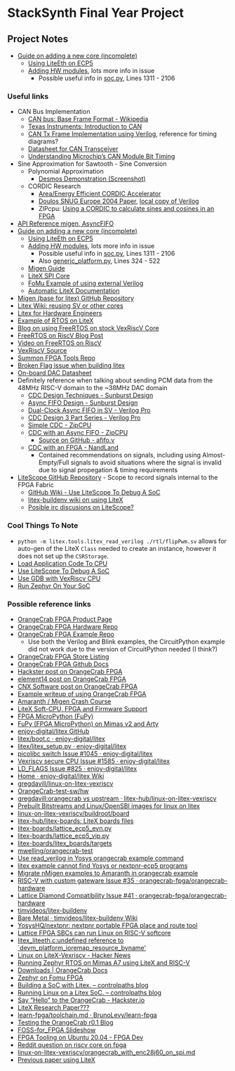 # StackSynth Final Year Project

## Project Notes

- [Guide on adding a new core (incomplete)](https://github.com/enjoy-digital/litex/wiki/Add-A-New-Core)
  - [Using LiteEth on ECP5](https://github.com/enjoy-digital/liteeth/issues/66)
  - [Adding HW modules](https://github.com/enjoy-digital/litex/issues/746), lots more info in issue
    - Possible useful info in [soc.py](litex/litex/soc/integration/soc.py), Lines 1311 - 2106

### Useful links

- CAN Bus Implementation
  - [CAN bus: Base Frame Format - Wikipedia](https://en.wikipedia.org/wiki/CAN_bus#Base_frame_format)
  - [Texas Instruments: Introduction to CAN](https://www.ti.com/lit/an/sloa101b/sloa101b.pdf)
  - [CAN Tx Frame Implementation using Verilog](https://jusst.org/wp-content/uploads/2021/07/CAN-Tx-Frame.pdf), reference for timing diagrams?
  - [Datasheet for CAN Transceiver](https://www.digikey.co.uk/en/products/detail/microchip-technology/ATA6561-GAQW-N/9453180)
  - [Understanding Microchip’s CAN Module Bit Timing](https://ww1.microchip.com/downloads/en/Appnotes/00754.pdf)
- Sine Approximation for Sawtooth - Sine Conversion
  - Polynomial Approximation
    - [Desmos Demonstration (Screenshot)](sine_poly_approx.png)
  - CORDIC Research
    - [Area/Energy Efficient CORDIC Accelerator](https://www.researchgate.net/publication/309549123_Area_and_Energy_efficient_CORDIC_Accelerator_for_Embedded_Processor_Datapaths)
    - [Doulos SNUG Europe 2004 Paper](https://www.doulos.com/knowhow/systemverilog/a-users-experience-with-systemverilog/), [local copy of Verilog](doulos_CORDIC.v)
    - ZIPcpu: [Using a CORDIC to calculate sines and cosines in an FPGA](https://zipcpu.com/dsp/2017/08/30/cordic.html)
- [API Reference migen, AsyncFIFO](https://m-labs.hk/migen/manual/reference.html#module-migen.genlib.fifo)
- [Guide on adding a new core (incomplete)](https://github.com/enjoy-digital/litex/wiki/Add-A-New-Core)
  - [Using LiteEth on ECP5](https://github.com/enjoy-digital/liteeth/issues/66)
  - [Adding HW modules](https://github.com/enjoy-digital/litex/issues/746), lots more info in issue
    - Possible useful info in [soc.py](litex/litex/soc/integration/soc.py), Lines 1311 - 2106
    - Also [generic_platform.py](litex/litex/build/generic_platform.py), Lines 324 - 522
  - [Migen Guide](https://m-labs.hk/migen/manual/fhdl.html)
  - [LiteX SPI Core](https://github.com/litex-hub/litespi)
  - [FoMu Example of using external Verilog](https://github.com/im-tomu/foboot/blob/c7ee25b3d10dba0c1df67e793c4e2585577e7a39/hw/foboot-bitstream.py#L507-L537)
  - [Automatic LiteX Documentation](https://github.com/enjoy-digital/litex/wiki/SoC-Documentation)
- [Migen (base for litex) GitHub Repository](https://github.com/m-labs/migen)
- [Litex Wiki: reusing SV or other cores](https://github.com/enjoy-digital/litex/wiki/Reuse-a-(System)Verilog,-VHDL,-(n)Migen,-Spinal-HDL,-Chisel-core)
- [Litex for Hardware Engineers](https://github.com/enjoy-digital/litex/wiki/LiteX-for-Hardware-Engineers)
- [Example of RTOS on LiteX](https://numato.com/kb/running-zephyr-rtos-on-mimas-a7-using-litex-and-risc-v/)
- [Blog on using FreeRTOS on stock VexRiscV Core](https://hackmd.io/@4a740UnwQE6K9pc5tNlJpg/H1olFPOCD)
- [FreeRTOS on RiscV Blog Post](https://hackmd.io/@oscarshiang/freertos_on_riscv)
- [Video on FreeRTOS on RiscV](https://www.youtube.com/watch?v=tM0hiBVP728)
- [VexRiscV Source](https://github.com/SpinalHDL/VexRiscv)
- [Summon FPGA Tools Repo](https://github.com/open-tool-forge/summon-fpga-tools)
- [Broken Flag issue when building litex](https://github.com/enjoy-digital/litex/issues/825)
- [On-board DAC Datasheet](https://www.ti.com/product/PCM1780)
- Definitely reference when talking about sending PCM data from the 48MHz RISC-V domain to the ~38MHz DAC domain
  - [CDC Design Techniques - Sunburst Design](http://www.sunburst-design.com/papers/CummingsSNUG2008Boston_CDC.pdf)
  - [Async FIFO Design - Sunburst Design](http://www.sunburst-design.com/papers/CummingsSNUG2002SJ_FIFO1.pdf)
  - [Dual-Clock Async FIFO in SV - Verilog Pro](https://www.verilogpro.com/asynchronous-fifo-design/)
  - [CDC Design 3 Part Series - Verilog Pro](https://www.verilogpro.com/clock-domain-crossing-part-1/)
  - [Simple CDC - ZipCPU](https://zipcpu.com/blog/2017/10/20/cdc.html)
  - [CDC with an Async FIFO - ZipCPU](https://zipcpu.com/blog/2018/07/06/afifo.html)
    - [Source on GitHub - afifo.v](https://github.com/ZipCPU/website/blob/master/examples/afifo.v)
  - [CDC with an FPGA - NandLand](https://nandland.com/lesson-14-crossing-clock-domains/)
    - Contained recommendations on signals, including using Almost-Empty/Full signals to avoid situations where the signal is invalid due to signal propegation & timing requirements
- [LiteScope GitHub Repository](https://github.com/enjoy-digital/litescope) - Scope to record signals internal to the FPGA Fabric
  - [GitHub Wiki - Use LiteScope To Debug A SoC](https://github.com/enjoy-digital/litex/wiki/Use-LiteScope-To-Debug-A-SoC)
  - [litex-buildenv wiki on using LiteX](https://github.com/timvideos/litex-buildenv/wiki/Notes-and-Tips#litescope)
  - [Posible irc discusions on LiteScope?](https://freenode.irclog.whitequark.org/litex/search?q=litescope)

### Cool Things To Note

- `python -m litex.tools.litex_read_verilog ./rtl/flipPwm.sv` allows for auto-gen of the LiteX `Class` needed to create an instance, however it does not set up the `CSRStorage`.
- [Load Application Code To CPU](https://github.com/enjoy-digital/litex/wiki/Load-Application-Code-To-CPU)
- [Use LiteScope To Debug A SoC](https://github.com/enjoy-digital/litex/wiki/Use-LiteScope-To-Debug-A-SoC)
- [Use GDB with VexRiscv CPU](https://github.com/enjoy-digital/litex/wiki/Use-GDB-with-VexRiscv-CPU)
- [Run Zephyr On Your SoC](https://github.com/enjoy-digital/litex/wiki/Run-Zephyr-On-Your-SoC)

### Possible reference links

- [OrangeCrab FPGA Product Page](https://www.latticesemi.com/products/developmentboardsandkits/orangecrab)
- [OrangeCrab FPGA Hardware Repo](https://github.com/orangecrab-fpga/orangecrab-hardware)
- [OrangeCrab FPGA Example Repo](https://github.com/orangecrab-fpga/orangecrab-examples)
  - Use both the Verilog and Blink examples, the CircuitPython example did not work due to the version of CircuitPython needed (I think?)
- [OrangeCrab FPGA Store Listing](https://1bitsquared.com/products/orangecrab)
- [OrangeCrab FPGA Github Docs](https://orangecrab-fpga.github.io/orangecrab-hardware/r0.2/)
- [Hackster post on OrangeCrab FPGA](https://www.hackster.io/news/orangecrab-a-formidable-feature-packed-fpga-feather-04fd6c99eb0f)
- [element14 post on OrangeCrab FPGA](https://community.element14.com/products/roadtest/rv/roadtest_reviews/1481/summer_of_fpgas_oran_1)
- [CNX Software post on OrangeCrab FPGA](https://www.cnx-software.com/2019/08/28/orangecrab-is-an-open-source-hardware-feather-compatible-lattice-ecp5-fpga-board/)
- [Example writeup of using OrangeCrab FPGA](https://codeconstruct.com.au/docs/microwatt-orangecrab/)
- [Amaranth / Migen Crash Course](https://cfu-playground.readthedocs.io/en/latest/crash-course/gateware.html)
- [LiteX Soft-CPU, FPGA and Firmware Support](https://docs.google.com/spreadsheets/d/e/2PACX-1vRavhDreE8bIVYJGl6nKMut_hneywklO9EHSfusXk4Txy3U_l_Ld7ssVO9roR0bTElYEny-DuNLtxAw/pubhtml?gid=0&single=true)
- [FPGA MicroPython (FμPy)](https://fupy.github.io/)
- [FuPy (FPGA MicroPython) on Mimas v2 and Arty](https://ewen.mcneill.gen.nz/blog/entry/2018-01-17-fupy-fpga-micropython-on-mimas-v2-and-arty-a7/)
- [enjoy-digital/litex GitHub](https://github.com/enjoy-digital/litex)
- [litex/boot.c · enjoy-digital/litex](https://github.com/enjoy-digital/litex/blob/master/litex/soc/software/bios/boot.c#L386)
- [litex/litex_setup.py · enjoy-digital/litex](https://github.com/enjoy-digital/litex/blob/master/litex_setup.py)
- [picolibc switch Issue #1045 · enjoy-digital/litex](https://github.com/enjoy-digital/litex/issues/1045)
- [Vexriscv secure CPU Issue #1585 · enjoy-digital/litex](https://github.com/enjoy-digital/litex/issues/1585)
- [LD_FLAGS Issue #825 · enjoy-digital/litex](https://github.com/enjoy-digital/litex/issues/825)
- [Home · enjoy-digital/litex Wiki](https://github.com/enjoy-digital/litex/wiki)
- [gregdavill/linux-on-litex-vexriscv](https://github.com/gregdavill/linux-on-litex-vexriscv/tree/orangecrab)
- [OrangeCrab-test-sw/hw](https://github.com/gregdavill/OrangeCrab-test-sw/tree/main/hw)
- [gregdavill:orangecrab vs upstream · litex-hub/linux-on-litex-vexriscv](https://github.com/litex-hub/linux-on-litex-vexriscv/compare/master...gregdavill:linux-on-litex-vexriscv:orangecrab)
- [Prebuilt Bitstreams and Linux/OpenSBI images for linux on litex](https://github.com/litex-hub/linux-on-litex-vexriscv/issues/164)
- [linux-on-litex-vexriscv/buildroot/board](https://github.com/litex-hub/linux-on-litex-vexriscv/tree/master/buildroot/board)
- [litex-hub/litex-boards: LiteX boards files](https://github.com/litex-hub/litex-boards)
- [litex-boards/lattice_ecp5_evn.py](https://github.com/litex-hub/litex-boards/blob/master/litex_boards/targets/lattice_ecp5_evn.py)
- [litex-boards/lattice_ecp5_vip.py](https://github.com/litex-hub/litex-boards/blob/master/litex_boards/targets/lattice_ecp5_vip.py)
- [litex-boards/litex_boards/targets](https://github.com/litex-hub/litex-boards/tree/master/litex_boards/targets)
- [mwelling/orangecrab-test](https://github.com/mwelling/orangecrab-test)
- [Use read_verilog in Yosys orangecrab example command](https://github.com/orangecrab-fpga/orangecrab-examples/commit/32a8c075bbcdb2d8bb7da99e4cde6d9997d88463)
- [litex example cannot find Yosys or nextpnr-ecp5 programs](https://github.com/orangecrab-fpga/orangecrab-examples/issues/10)
- [Migrate nMigen examples to Amaranth in orangecrab example](https://github.com/orangecrab-fpga/orangecrab-examples/pull/30)
- [RISC-V with custom gateware Issue #35 · orangecrab-fpga/orangecrab-hardware](https://github.com/orangecrab-fpga/orangecrab-hardware/issues/35)
- [Lattice Diamond Compatibility Issue #41 · orangecrab-fpga/orangecrab-hardware](https://github.com/orangecrab-fpga/orangecrab-hardware/issues/41)
- [timvideos/litex-buildenv](https://github.com/timvideos/litex-buildenv)
- [Bare Metal · timvideos/litex-buildenv Wiki](https://github.com/timvideos/litex-buildenv/wiki/Bare-Metal)
- [YosysHQ/nextpnr: nextpnr portable FPGA place and route tool](https://github.com/YosysHQ/nextpnr)
- [Lattice FPGA SBCs can run Linux on RISC-V softcore](https://linuxgizmos.com/lattice-fpga-sbcs-can-run-linux-on-risc-v-softcore/)
- [litex_liteeth.c:undefined reference to `devm_platform_ioremap_resource_byname'](https://lore.kernel.org/lkml/202202070822.w4rpU462-lkp@intel.com/T/)
- [Linux on LiteX-Vexriscv - Hacker News](https://news.ycombinator.com/item?id=25726356)
- [Running Zephyr RTOS on Mimas A7 using LiteX and RISC-V](https://numato.com/kb/running-zephyr-rtos-on-mimas-a7-using-litex-and-risc-v/)
- [Downloads | OrangeCrab Docs](https://orangecrab-fpga.github.io/orangecrab-hardware/r0.2/docs/downloads/)
- [Zephyr on Fomu FPGA](https://workshop.fomu.im/en/latest/renode-zephyr.html)
- [Building a SoC with Litex. – controlpaths blog](https://www.controlpaths.com/2022/01/17/building-a-soc-with-litex/)
- [Running Linux on a Litex SoC. – controlpaths blog](https://www.controlpaths.com/2022/03/28/running-linux-on-a-litex-soc/)
- [Say “Hello” to the OrangeCrab - Hackster.io](https://www.hackster.io/news/say-hello-to-the-orangecrab-16835001f36a)
- [LiteX Research Paper???](https://www.researchgate.net/publication/341202045_LiteX_an_open-source_SoC_builder_and_library_based_on_Migen_Python_DSL)
- [learn-fpga/toolchain.md · BrunoLevy/learn-fpga](https://github.com/BrunoLevy/learn-fpga/blob/master/FemtoRV/TUTORIALS/toolchain.md)
- [Testing the OrangeCrab r0.1 Blog](https://whatnicklife.blogspot.com/2020/01/testing-orangecrab-r01.html)
- [FOSS-for_FPGA Slideshow](https://indico.ictp.it/event/9443/session/258/contribution/587/material/slides/0.pdf)
- [FPGA Tooling on Ubuntu 20.04 - FPGA Dev](https://projectf.io/posts/fpga-dev-ubuntu-20.04/)
- [Reddit question on riscv core on fpga](https://www.reddit.com/r/RISCV/comments/t1raxb/is_it_possible_to_build_a_riscv_core_on_fpga/)
- [linux-on-litex-vexriscv/orangecrab_with_enc28j60_on_spi.md](https://github.com/niw/linux-on-litex-vexriscv/blob/add_enc28j60_to_orange_crab/orangecrab_with_enc28j60_on_spi.md)
- [Previous paper using LiteX](https://www.martin-schreiber.info/data/student_projects/BA_2021_martin_troiber.pdf)
